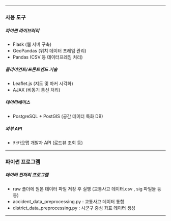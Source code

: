 
---
### 사용 도구
##### 파이썬 라이브러리
- Flask (웹 서버 구축)
- GeoPandas (위치 데이터 프레임 관리)
- Pandas (CSV 등 데이터프레임 처리)

##### 클라이언트/프론트엔드 기술
- Leaflet.js (지도 및 마커 시각화)
- AJAX (비동기 통신 처리)

##### 데이터베이스
- PostgreSQL + PostGIS (공간 데이터 특화 DB)

##### 외부 API
- 카카오맵 개발자 API (로드뷰 조회 등)
---
### 파이썬 프로그램
##### 데이터 전처리 프로그램
- raw 폴더에 원본 데이터 파일 저장 후 실행 (교통사고 데이터.csv , sig 파일들 등등)
- accident_data_preprocessing.py : 교통사고 데이터 통합
- district_data_preprocessing.py : 시군구 중심 좌표 데이터 생성
-------
